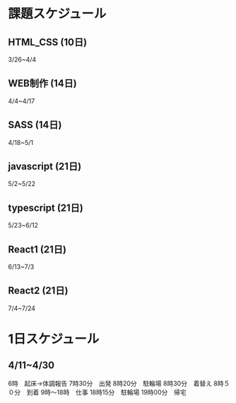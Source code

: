 # 課題スケジュール

## HTML_CSS  (10日)

3/26~4/4

## WEB制作  (14日)

4/4~4/17

## SASS  (14日)

4/18~5/1

## javascript  (21日)

5/2~5/22

## typescript  (21日)

5/23~6/12

## React1  (21日)

6/13~7/3

## React2  (21日)

7/4~7/24

# 1日スケジュール

## 4/11~4/30

6時　起床→体調報告
7時30分　出発
8時20分　駐輪場
8時30分　着替え
8時５０分　到着
9時〜18時　仕事
18時15分　駐輪場
19時00分　帰宅


